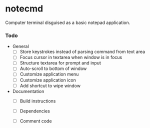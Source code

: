 # notecmd
Computer terminal disguised as a basic notepad application.

### Todo
* General
  * [ ] Store keystrokes instead of parsing command from text area
  * [ ] Focus cursor in textarea when window is in focus
  * [ ] Structure textarea for prompt and input
  * [ ] Auto-scroll to bottom of window
  * [ ] Customize application menu
  * [ ] Customize application icon
  * [ ] Add shortcut to wipe window
* Documentation
  * [ ] Build instructions
  * [ ] Dependencies
  * [ ] Comment code
  
